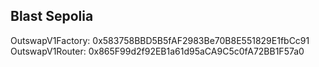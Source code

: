 ## Blast Sepolia

OutswapV1Factory: 0x583758BBD5B5fAF2983Be70B8E551829E1fbCc91
OutswapV1Router: 0x865F99d2f92EB1a61d95aCA9C5c0fA72BB1F57a0
